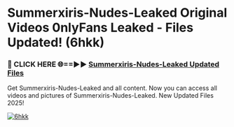 # Summerxiris-Nudes-Leaked Original Videos 0nlyFans Leaked - Files Updated! (6hkk)

<h3>🔴 CLICK HERE 🌐==►► <a href="https://tinyurl.com/yc6ubb5a" rel="nofollow">Summerxiris-Nudes-Leaked Updated Files</a></h3>

Get Summerxiris-Nudes-Leaked and all content. Now you can access all videos and pictures of Summerxiris-Nudes-Leaked. New Updated Files 2025!

[![6hkk](https://i.imgur.com/7eu0CRL.gif)](https://tinyurl.com/yc6ubb5a)
